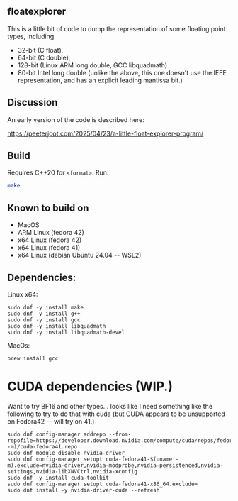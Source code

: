 ## floatexplorer

This is a little bit of code to dump the representation of some floating point types, including:
- 32-bit (C float), 
- 64-bit (C double),
- 128-bit (Linux ARM long double, GCC libquadmath)
- 80-bit Intel long double (unlike the above, this one doesn't use the IEEE representation, and has an explicit leading mantissa bit.)

## Discussion

An early version of the code is described here:

https://peeterjoot.com/2025/04/23/a-little-float-explorer-program/

## Build
Requires C++20 for `<format>`. Run:

```bash
make
```

## Known to build on

* MacOS
* ARM Linux (fedora 42)
* x64 Linux (fedora 42)
* x64 Linux (fedora 41)
* x64 Linux (debian Ubuntu 24.04 -- WSL2)

## Dependencies:

Linux x64:

```
sudo dnf -y install make
sudo dnf -y install g++
sudo dnf -y install gcc
sudo dnf -y install libquadmath
sudo dnf -y install libquadmath-devel
```

MacOs:

```
brew install gcc
```

# CUDA dependencies (WIP.)

Want to try BF16 and other types... looks like I need something like the following to try to do that with cuda (but CUDA appears to be unsupported on Fedora42 -- will try on 41.)

```
sudo dnf config-manager addrepo --from-repofile=https://developer.download.nvidia.com/compute/cuda/repos/fedora41/$(uname -m)/cuda-fedora41.repo
sudo dnf module disable nvidia-driver
sudo dnf config-manager setopt cuda-fedora41-$(uname -m).exclude=nvidia-driver,nvidia-modprobe,nvidia-persistenced,nvidia-settings,nvidia-libXNVCtrl,nvidia-xconfig
sudo dnf -y install cuda-toolkit
sudo dnf config-manager setopt cuda-fedora41-x86_64.exclude=
sudo dnf install -y nvidia-driver-cuda --refresh
```

